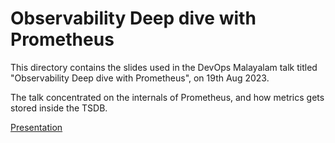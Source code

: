 # Observability Deep dive with Prometheus

This directory contains the slides used in the DevOps Malayalam talk titled "Observability Deep dive with Prometheus", on 19th Aug 2023.

The talk concentrated on the internals of Prometheus, and how metrics gets stored inside the TSDB.

[Presentation](./o11y.pdf)